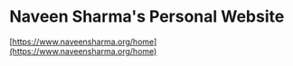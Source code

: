 # Naveen Sharma's Personal Website

[https://www.naveensharma.org/home](https://www.naveensharma.org/home)
